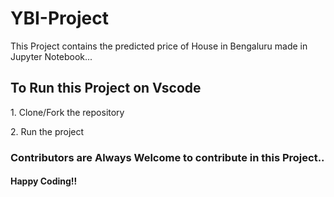 # YBI-Project

This Project contains the predicted price of House in Bengaluru made in Jupyter Notebook...


<h2>To Run this Project on Vscode</h2>
<p>1. Clone/Fork the repository</p>
<p>2. Run the project</p>

<h3>Contributors are Always Welcome to contribute in this Project..</h3>
<h4> Happy Coding!!</h4>
